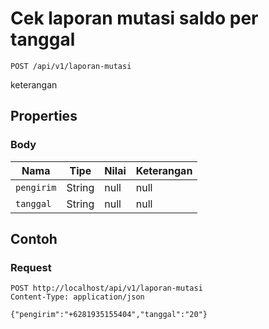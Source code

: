 # Cek laporan mutasi saldo per tanggal
```http
POST /api/v1/laporan-mutasi
```
keterangan
## Properties
### Body
Nama | Tipe | Nilai | Keterangan
--- | --- | --- | ---
<code>pengirim</code> | String | null | null
<code>tanggal</code> | String | null | null
## Contoh
### Request
```http
POST http://localhost/api/v1/laporan-mutasi
Content-Type: application/json

{"pengirim":"+6281935155404","tanggal":"20"}


```
